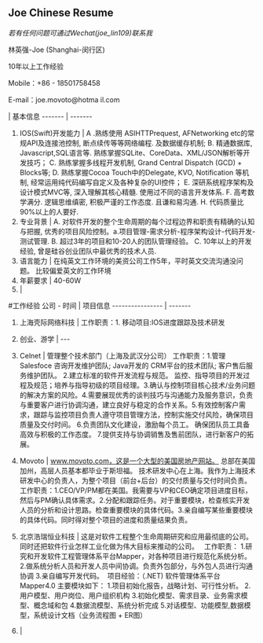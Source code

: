 ## Joe Chinese Resume

*若有任何问题可通过Wechat(joe_lin109)联系我*

林英强-Joe    (Shanghai-闵行区)

10年以上工作经验 

Mobile：+86 - 18501758458

E-mail：joe.movoto@hotma il.com


 | 基本信息
------- | -------
1. IOS(Swift)开发能力 | A .熟练使用 ASIHTTPrequest, AFNetworking etc的常规API及连接池控制, 断点续传等等网络编程. 及数据缓存机制;  B. 精通数据库, Javascript,SQL语言等. 熟练掌握SQLite、CoreData、XML/JSON解析等开发技巧； C. 熟练掌握多线程开发机制, Grand Central Dispatch (GCD) + Blocks等;  D. 熟练掌握Cocoa Touch中的Delegate, KVO, Notification 等机制, 经常运用纯代码编写自定义及各种复杂的UI控件； E. 深研系统程序架构及设计模式MVC等, 深入理解其核心精髓. 使用过不同的语言开发体系.                                                 F. 高考数学满分. 逻辑思维缜密, 积极严谨的工作态度. 且谦和易沟通.                                   H. 代码质量比90%以上的人要好. 
2. 专业背景 | A. 对软件开发的整个生命周期的每个过程边界和职责有精确的认知与把握, 优秀的项目风险控制。a.项目管理-需求分析-程序架构设计-代码开发-测试管理.        B. 超过3年的项目和10-20人的团队管理经验。                  C. 10年以上的开发经验, 曾是硅谷创业团队中最优秀的技术人员. 
3. 语言能力 | 在纯英文工作环境的美资公司工作5年，平时英文交流沟通没问题。 比较偏爱英文的工作环境
4. 年薪要求 | 40-60W
5.  | 


 




#工作经验
公司 - 时间 | 项目信息
---------------- | -------
1. 上海壳际网络科技    | 工作职责：1.  移动项目:IOS进度跟踪及技术研发  
2. 创业、游学          |  --- 
3. Celnet  | 管理整个技术部门（上海及武汉分公司） 工作职责：1.管理 Salesfoce 咨询开发维护团队; Java开发的 CRM平台的技术团队; 客户售后服务维护团队。 2.建立标准的软件开发流程与规范。 监控、指导项目的开发过程及规范；培养与指导初级的项目经理。3.确认与控制项目核心技术/业务问题的解决方案的风险。4.需要展现优秀的谈判技巧与沟通能力及服务意识，负责与重要客户进行协调沟通，建立良好与稳定的合作关系。5.有效控制客户需求，跟踪与监控项目负责人遵守项目管理方法，控制实施交付风险，确保项目质量及交付时间。 6.负责团队文化建设，激励每个员工。 确保团队员工具备高效与积极的工作态度。 7.提供支持与协调销售及售前团队，进行新客户的拓展。

4. Movoto  | www.movoto.com，这是一个大型的美国房地产网站。 总部在美国加州，高层人员基本都毕业于斯坦福。 技术研发中心在上海。我作为上海技术研发中心的负责人，为整个项目（前台+后台）的交付质量与交付时间负责。 
  工作职责：1.CEO/VP/PM都在美国。我需要与VP和CEO确定项目进度目标，然后与PM确认具体需求。2.分配和跟踪任务。对于重要模块，检查核实开发人员的分析和设计思路。检查重要模块的具体代码。3.亲自编写某些重要模块的具体代码。同时得对整个项目的进度和质量结果负责。 

5. 北京浩瑞恒业科技 | 这是对软件工程整个生命周期研究和应用最彻底的公司。同时还把软件行业怎样工业化做为伟大目标来推动的公司。 
 
工作职责： 
1.研究和开发软件工程管理体系平台Mapper，对各种项目进行规范化系统分析。 
2.做系统分析人员和开发人员中间协调。负责外包部分，与外包人员进行沟通协调 
3.亲自编写开发代码。 
 项目经验：（.NET) 
软件管理体系平台Mapper4.0 
主要模块如下： 
1.项目初始化报告，战略计划、可行性分析。 
2.用户模型、用户岗位、用户组织机构 
3.初始化模型、需求目录、业务需求模型、概念域和包 
4.数据流模型、系统分析完成 
5.对话模型、功能模型,数据模型，系统设计文档（业务流程图 + ER图） 
6.  | 

